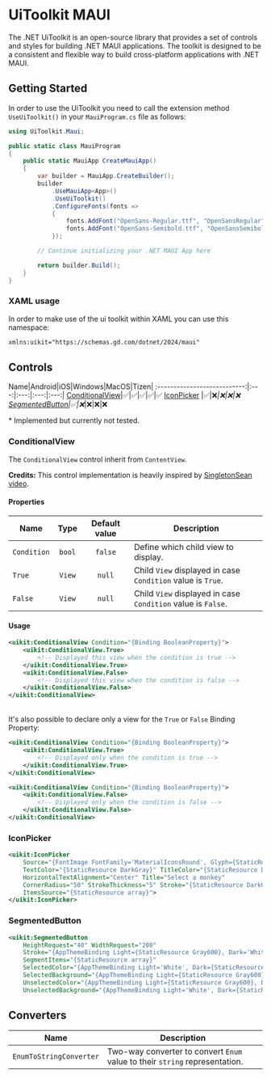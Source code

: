 ﻿# UiToolkit MAUI 
The .NET UiToolkit is an open-source library that provides a set of controls and styles for building .NET MAUI applications. The toolkit is designed to be a consistent and flexible way to build cross-platform applications with .NET MAUI.

## Getting Started
In order to use the UiToolkit you need to call the extension method `UseUiToolkit()` in your `MauiProgram.cs` file as follows:
```csharp
using UiToolkit.Maui;

public static class MauiProgram
{
	public static MauiApp CreateMauiApp()
	{
		var builder = MauiApp.CreateBuilder();
		builder
			.UseMauiApp<App>()
			.UseUiToolkit()
			.ConfigureFonts(fonts =>
			{
				fonts.AddFont("OpenSans-Regular.ttf", "OpenSansRegular");
				fonts.AddFont("OpenSans-Semibold.ttf", "OpenSansSemibold");
			});

		// Continue initializing your .NET MAUI App here

		return builder.Build();
	}
}
```
### XAML usage

In order to make use of the ui toolkit within XAML you can use this namespace:

```xml
xmlns:uikit="https://schemas.gd.com/dotnet/2024/maui"
```

## Controls

Name|Android|iOS|Windows|MacOS|Tizen|
:---------------------------:|:---:|:---:|:---:|:---:|
[ConditionalView](#conditionalview)|✅|✅|✅|✅|✅
[IconPicker](#iconpicker)          |✅|❌*|❌|❌|❌
[SegmentedButton](#segmentedbutton)|✅|❌*|❌|❌|❌

\* Implemented but currently not tested.

### ConditionalView
The `ConditionalView` control inherit from `ContentView`.

**Credits:** This control implementation is heavily inspired by [SingletonSean video](https://www.youtube.com/watch?v=BOYySROGooM).
#### Properties
Name          |  Type | Default value | Description |
-------------------------|:-------------------------:|:---:|----|
`Condition` | `bool` | `false` | Define which child view to display.|
`True` | `View` | `null` | Child `View` displayed in case `Condition` value is `True`.|
`False` | `View` | `null` | Child `View` displayed in case `Condition` value is `False`.|
#### Usage
```xml
<uikit:ConditionalView Condition="{Binding BooleanProperty}">
    <uikit:ConditionalView.True>
		<!-- Displayed this view when the condition is true -->
	</uikit:ConditionalView.True>
	<uikit:ConditionalView.False>
		<!-- Displayed this view when the condition is false -->
    </uikit:ConditionalView.False>
</uikit:ConditionalView>
```

<br/>It's also possible to declare only a view for the `True` or `False` Binding Property:

```xml
<uikit:ConditionalView Condition="{Binding BooleanProperty}">
    <uikit:ConditionalView.True>
		<!-- Displayed only when the condition is true -->
	</uikit:ConditionalView.True>
</uikit:ConditionalView>

<uikit:ConditionalView Condition="{Binding BooleanProperty}">
	<uikit:ConditionalView.False>
		<!-- Displayed only when the condition is false -->
    </uikit:ConditionalView.False>
</uikit:ConditionalView>
```

### IconPicker
```xml
<uikit:IconPicker 
	Source="{FontImage FontFamily='MaterialIconsRound', Glyph={StaticResource IconMD_Expand_more}, Size=1, Color={StaticResource DarkGray}}" 
    TextColor="{StaticResource DarkGray}" TitleColor="{StaticResource DarkGray}"
    HorizontalTextAlignment="Center" Title="Select a monkey"
    CornerRadius="50" StrokeThickness="5" Stroke="{StaticResource DarkGray}"
    ItemsSource="{StaticResource array}">
</uikit:IconPicker>
```

### SegmentedButton
```xml
<uikit:SegmentedButton 
	HeightRequest="40" WidthRequest="200"
	Stroke="{AppThemeBinding Light={StaticResource Gray600}, Dark='White'}" StrokeThickness="1" 
	SegmentItems="{StaticResource array}"
	SelectedColor="{AppThemeBinding Light='White', Dark={StaticResource Gray600}}"
	SelectedBackground="{AppThemeBinding Light={StaticResource Gray600}, Dark='White'}"
	UnselectedColor="{AppThemeBinding Light={StaticResource Gray600}, Dark='White'}"
	UnselectedBackground="{AppThemeBinding Light='White', Dark={StaticResource Gray600}}"/>
```

## Converters
Name          |  Description |
-------------------------|-------------------------|
`EnumToStringConverter` | Two-way converter to convert `Enum` value to their `string` representation. |